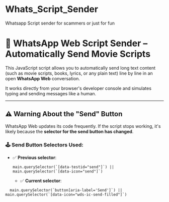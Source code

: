 # Whats_Script_Sender
Whatsapp Script sender for scammers or just for fun

# 🎥 WhatsApp Web Script Sender – Automatically Send Movie Scripts

This JavaScript script allows you to automatically send long text content (such as movie scripts, books, lyrics, or any plain text) line by line in an open **WhatsApp Web** conversation.

It works directly from your browser's developer console and simulates typing and sending messages like a human.

---

## ⚠️ Warning About the "Send" Button

WhatsApp Web updates its code frequently. If the script stops working, it's likely because the **selector for the send button has changed**.

### 🕹️ Send Button Selectors Used:

- ✅ **Previous selector**:
  ```
  main.querySelector(`[data-testid="send"]`) || main.querySelector(`[data-icon="send"]`)

  ```

  - ✅ **Current selector**:
```
  main.querySelector(`button[aria-label='Send']`) || main.querySelector(`[data-icon="wds-ic-send-filled"]`)
```
